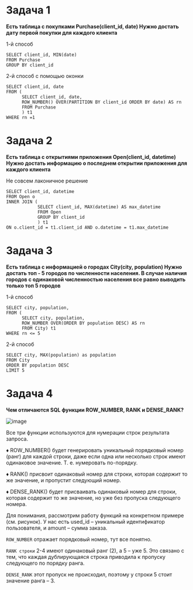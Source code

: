 # Задача 1

**Есть таблица с покупками Purchase(client_id, date)
Нужно достать дату первой покупки для каждого клиента**

1-й способ

```
SELECT client_id, MIN(date) 
FROM Purchase
GROUP BY client_id
```

2-й способ с помощью оконки

```
SELECT client_id, date
FROM (
      SELECT client_id, date,
      ROW_NUMBER() OVER(PARTITION BY client_id ORDER BY date) AS rn
      FROM Purchase
      ) t1
WHERE rn =1
```

# Задача 2

**Есть таблица с открытиями приложения Open(client_id, datetime)
Нужно достать информацию о последнем открытии приложения для каждого клиента**

Не совсем лаконичное решение

```
SELECT client_id, datetime
FROM Open o
INNER JOIN (
            SELECT client_id, MAX(datetime) AS max_datetime
            FROM Open
            GROUP BY client_id  
            ) t1
ON o.client_id = t1.client_id AND o.datetime = t1.max_datetime
```

# Задача 3

**Есть таблица с информацией о городах City(city, population)
Нужно достать топ - 5 городов по численности населения. В случае наличия городов с одинаковой численностью населения все равно выводить только топ 5 городов**

1-й способ

```
SELECT city, population,
FROM (
      SELECT city, population,
      ROW_NUMBER OVER(ORDER BY population DESC) AS rn
      FROM City) t1
WHERE rn <= 5
```

2-й способ

```
SELECT city, MAX(population) as population
FROM City
ORDER BY population DESC
LIMIT 5
```

# Задача 4

**Чем отличаются SQL функции ROW_NUMBER, RANK и DENSE_RANK?**

![image](https://github.com/user-attachments/assets/1158be16-78ce-4958-a7f1-8d2e22b1bc3e)

Все три функции используются для нумерации строк результата запроса.

♦️ ROW_NUMBER() будет генерировать уникальный порядковый номер (ранг) для каждой строки, даже если одна или несколько строк имеют одинаковое значение. Т. е. нумеровать по-порядку.

♦️ RANK() присвоит одинаковый номер для строки, которая содержит то же значение, и пропустит следующий номер.

♦️ DENSE_RANK() будет присваивать одинаковый номер для строки, которая содержит то же значение, но уже без пропуска следующего номера.

Для понимания, рассмотрим работу функций на конкретном примере (см. рисунок). У нас есть used_id – уникальный идентификатор пользователя, и amount – сумма заказа. 

```ROW_NUMBER``` отражает порядковый номер, тут все понятно. 

```RANK строки``` 2-4 имеют одинаковый ранг (2), а 5 – уже 5. Это связано с тем, что каждая дублирующаяся строка приводила к пропуску следующего по порядку ранга. 

```DENSE_RANK``` этот пропуск не происходил, поэтому у строки 5 стоит значение ранга – 3.










